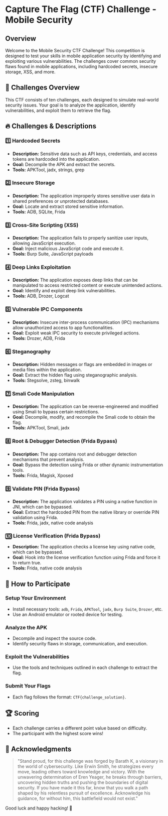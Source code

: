 # Capture The Flag (CTF) Challenge - Mobile Security

## Overview
Welcome to the Mobile Security CTF Challenge! This competition is designed to test your skills in mobile application security by identifying and exploiting various vulnerabilities. The challenges cover common security flaws found in mobile applications, including hardcoded secrets, insecure storage, XSS, and more.

## 📌 Challenges Overview
This CTF consists of ten challenges, each designed to simulate real-world security issues. Your goal is to analyze the application, identify vulnerabilities, and exploit them to retrieve the flag.

## 🔥 Challenges & Descriptions

### 1️⃣ Hardcoded Secrets
- **Description:** Sensitive data such as API keys, credentials, and access tokens are hardcoded into the application.
- **Goal:** Decompile the APK and extract the secrets.
- **Tools:** APKTool, jadx, strings, grep

### 2️⃣ Insecure Storage
- **Description:** The application improperly stores sensitive user data in shared preferences or unprotected databases.
- **Goal:** Locate and extract stored sensitive information.
- **Tools:** ADB, SQLite, Frida

### 3️⃣ Cross-Site Scripting (XSS)
- **Description:** The application fails to properly sanitize user inputs, allowing JavaScript execution.
- **Goal:** Inject malicious JavaScript code and execute it.
- **Tools:** Burp Suite, JavaScript payloads

### 4️⃣ Deep Links Exploitation
- **Description:** The application exposes deep links that can be manipulated to access restricted content or execute unintended actions.
- **Goal:** Identify and exploit deep link vulnerabilities.
- **Tools:** ADB, Drozer, Logcat

### 5️⃣ Vulnerable IPC Components
- **Description:** Insecure inter-process communication (IPC) mechanisms allow unauthorized access to app functionalities.
- **Goal:** Exploit weak IPC security to execute privileged actions.
- **Tools:** Drozer, ADB, Frida

### 6️⃣ Steganography
- **Description:** Hidden messages or flags are embedded in images or media files within the application.
- **Goal:** Extract the hidden flag using steganographic analysis.
- **Tools:** Stegsolve, zsteg, binwalk

### 7️⃣ Smali Code Manipulation
- **Description:** The application can be reverse-engineered and modified using Smali to bypass certain restrictions.
- **Goal:** Decompile, modify, and recompile the Smali code to obtain the flag.
- **Tools:** APKTool, Smali, jadx

### 8️⃣ Root & Debugger Detection (Frida Bypass)
- **Description:** The app contains root and debugger detection mechanisms that prevent analysis.
- **Goal:** Bypass the detection using Frida or other dynamic instrumentation tools.
- **Tools:** Frida, Magisk, Xposed

### 9️⃣ Validate PIN (Frida Bypass)
- **Description:** The application validates a PIN using a native function in JNI, which can be bypassed.
- **Goal:** Extract the hardcoded PIN from the native library or override PIN validation using Frida.
- **Tools:** Frida, jadx, native code analysis

### 🔟 License Verification (Frida Bypass)
- **Description:** The application checks a license key using native code, which can be bypassed.
- **Goal:** Hook into the license verification function using Frida and force it to return true.
- **Tools:** Frida, native code analysis

## 📌 How to Participate
### Setup Your Environment
- Install necessary tools: `adb`, `Frida`, `APKTool`, `jadx`, `Burp Suite`, `Drozer`, etc.
- Use an Android emulator or rooted device for testing.

### Analyze the APK
- Decompile and inspect the source code.
- Identify security flaws in storage, communication, and execution.

### Exploit the Vulnerabilities
- Use the tools and techniques outlined in each challenge to extract the flag.

### Submit Your Flags
- Each flag follows the format: `CTF{challenge_solution}`.

## 🏆 Scoring
- Each challenge carries a different point value based on difficulty.
- The participant with the highest score wins!

## 🏅 Acknowledgments
> "Stand proud, for this challenge was forged by Barath K, a visionary in the world of cybersecurity. Like Erwin Smith, he strategizes every move, leading others toward knowledge and victory. With the unwavering determination of Eren Yeager, he breaks through barriers, uncovering hidden truths and pushing the boundaries of digital security. If you have made it this far, know that you walk a path shaped by his relentless pursuit of excellence. Acknowledge his guidance, for without him, this battlefield would not exist."

Good luck and happy hacking! 🚀

